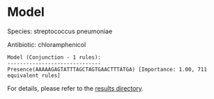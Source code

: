 
# Model

Species: streptococcus pneumoniae

Antibiotic: chloramphenicol

```
Model (Conjunction - 1 rules):
------------------------------
Presence(AAAAAGAGTATTTAGCTAGTGAACTTTATGA) [Importance: 1.00, 711 equivalent rules]

```

For details, please refer to the [results directory](../../../../../results/scm_b/streptococcus+pneumoniae/chloramphenicol/repeat_9/).

